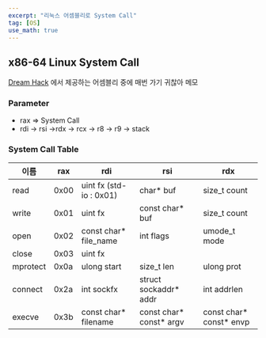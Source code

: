 ```yaml
---
excerpt: "리눅스 어셈블리로 System Call"
tag: [OS]
use_math: true
---
```


## x86-64 Linux System Call

[Dream Hack](https://dreamhack.io/) 에서 제공하는 어셈블리 중에 매번 가기 귀찮아 메모

### Parameter

+ rax => System Call 
+ rdi -> rsi ->rdx -> rcx -> r8 -> r9 -> stack

### System Call Table

| 이름 | rax | rdi | rsi | rdx |
|-----|-----|------|----|-----|
|read|0x00|uint fx (std-io : 0x01)|char* buf|size_t count|
|write|0x01|uint fx|const char* buf|size_t count|
|open|0x02|const char* file_name|int flags|umode_t mode|
|close|0x03|uint fx| | |
|mprotect|0x0a|ulong start|size_t len|ulong prot|
|connect|0x2a|int sockfx|struct sockaddr* addr|int addrlen|
|execve|0x3b|const char* filename|const char* const* argv|const char* const* envp|